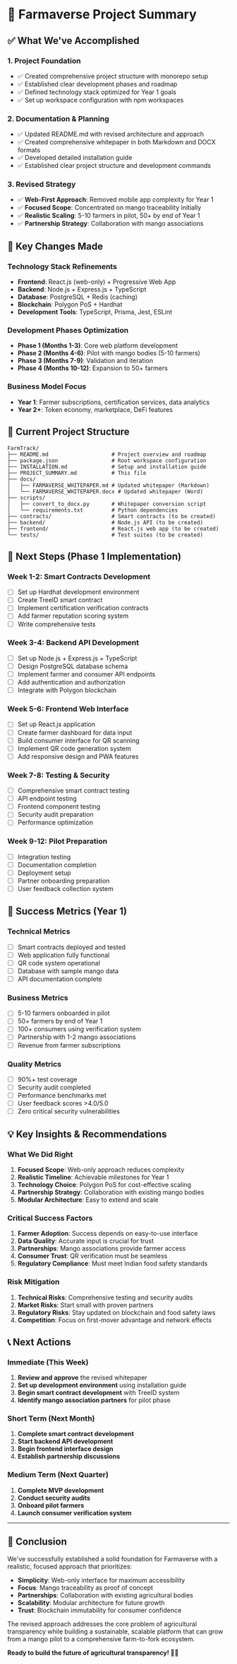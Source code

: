 # 🌾 Farmaverse Project Summary

## ✅ What We've Accomplished

### 1. **Project Foundation**
- ✅ Created comprehensive project structure with monorepo setup
- ✅ Established clear development phases and roadmap
- ✅ Defined technology stack optimized for Year 1 goals
- ✅ Set up workspace configuration with npm workspaces

### 2. **Documentation & Planning**
- ✅ Updated README.md with revised architecture and approach
- ✅ Created comprehensive whitepaper in both Markdown and DOCX formats
- ✅ Developed detailed installation guide
- ✅ Established clear project structure and development commands

### 3. **Revised Strategy**
- ✅ **Web-First Approach**: Removed mobile app complexity for Year 1
- ✅ **Focused Scope**: Concentrated on mango traceability initially
- ✅ **Realistic Scaling**: 5-10 farmers in pilot, 50+ by end of Year 1
- ✅ **Partnership Strategy**: Collaboration with mango associations

## 🎯 Key Changes Made

### Technology Stack Refinements
- **Frontend**: React.js (web-only) + Progressive Web App
- **Backend**: Node.js + Express.js + TypeScript
- **Database**: PostgreSQL + Redis (caching)
- **Blockchain**: Polygon PoS + Hardhat
- **Development Tools**: TypeScript, Prisma, Jest, ESLint

### Development Phases Optimization
- **Phase 1 (Months 1-3)**: Core web platform development
- **Phase 2 (Months 4-6)**: Pilot with mango bodies (5-10 farmers)
- **Phase 3 (Months 7-9)**: Validation and iteration
- **Phase 4 (Months 10-12)**: Expansion to 50+ farmers

### Business Model Focus
- **Year 1**: Farmer subscriptions, certification services, data analytics
- **Year 2+**: Token economy, marketplace, DeFi features

## 📁 Current Project Structure

```
FarmTrack/
├── README.md                    # Project overview and roadmap
├── package.json                 # Root workspace configuration
├── INSTALLATION.md              # Setup and installation guide
├── PROJECT_SUMMARY.md           # This file
├── docs/
│   ├── FARMAVERSE_WHITEPAPER.md # Updated whitepaper (Markdown)
│   └── FARMAVERSE_WHITEPAPER.docx # Updated whitepaper (Word)
├── scripts/
│   ├── convert_to_docx.py       # Whitepaper conversion script
│   └── requirements.txt         # Python dependencies
├── contracts/                   # Smart contracts (to be created)
├── backend/                     # Node.js API (to be created)
├── frontend/                    # React.js web app (to be created)
└── tests/                       # Test suites (to be created)
```

## 🚀 Next Steps (Phase 1 Implementation)

### Week 1-2: Smart Contracts Development
- [ ] Set up Hardhat development environment
- [ ] Create TreeID smart contract
- [ ] Implement certification verification contracts
- [ ] Add farmer reputation scoring system
- [ ] Write comprehensive tests

### Week 3-4: Backend API Development
- [ ] Set up Node.js + Express.js + TypeScript
- [ ] Design PostgreSQL database schema
- [ ] Implement farmer and consumer API endpoints
- [ ] Add authentication and authorization
- [ ] Integrate with Polygon blockchain

### Week 5-6: Frontend Web Interface
- [ ] Set up React.js application
- [ ] Create farmer dashboard for data input
- [ ] Build consumer interface for QR scanning
- [ ] Implement QR code generation system
- [ ] Add responsive design and PWA features

### Week 7-8: Testing & Security
- [ ] Comprehensive smart contract testing
- [ ] API endpoint testing
- [ ] Frontend component testing
- [ ] Security audit preparation
- [ ] Performance optimization

### Week 9-12: Pilot Preparation
- [ ] Integration testing
- [ ] Documentation completion
- [ ] Deployment setup
- [ ] Partner onboarding preparation
- [ ] User feedback collection system

## 🎯 Success Metrics (Year 1)

### Technical Metrics
- [ ] Smart contracts deployed and tested
- [ ] Web application fully functional
- [ ] QR code system operational
- [ ] Database with sample mango data
- [ ] API documentation complete

### Business Metrics
- [ ] 5-10 farmers onboarded in pilot
- [ ] 50+ farmers by end of Year 1
- [ ] 100+ consumers using verification system
- [ ] Partnership with 1-2 mango associations
- [ ] Revenue from farmer subscriptions

### Quality Metrics
- [ ] 90%+ test coverage
- [ ] Security audit completed
- [ ] Performance benchmarks met
- [ ] User feedback scores >4.0/5.0
- [ ] Zero critical security vulnerabilities

## 💡 Key Insights & Recommendations

### What We Did Right
1. **Focused Scope**: Web-only approach reduces complexity
2. **Realistic Timeline**: Achievable milestones for Year 1
3. **Technology Choice**: Polygon PoS for cost-effective scaling
4. **Partnership Strategy**: Collaboration with existing mango bodies
5. **Modular Architecture**: Easy to extend and scale

### Critical Success Factors
1. **Farmer Adoption**: Success depends on easy-to-use interface
2. **Data Quality**: Accurate input is crucial for trust
3. **Partnerships**: Mango associations provide farmer access
4. **Consumer Trust**: QR verification must be seamless
5. **Regulatory Compliance**: Must meet Indian food safety standards

### Risk Mitigation
1. **Technical Risks**: Comprehensive testing and security audits
2. **Market Risks**: Start small with proven partners
3. **Regulatory Risks**: Stay updated on blockchain and food safety laws
4. **Competition**: Focus on first-mover advantage and network effects

## 📞 Next Actions

### Immediate (This Week)
1. **Review and approve** the revised whitepaper
2. **Set up development environment** using installation guide
3. **Begin smart contract development** with TreeID system
4. **Identify mango association partners** for pilot phase

### Short Term (Next Month)
1. **Complete smart contract development**
2. **Start backend API development**
3. **Begin frontend interface design**
4. **Establish partnership discussions**

### Medium Term (Next Quarter)
1. **Complete MVP development**
2. **Conduct security audits**
3. **Onboard pilot farmers**
4. **Launch consumer verification system**

---

## 🎉 Conclusion

We've successfully established a solid foundation for Farmaverse with a realistic, focused approach that prioritizes:

- **Simplicity**: Web-only interface for maximum accessibility
- **Focus**: Mango traceability as proof of concept
- **Partnerships**: Collaboration with existing agricultural bodies
- **Scalability**: Modular architecture for future growth
- **Trust**: Blockchain immutability for consumer confidence

The revised approach addresses the core problem of agricultural transparency while building a sustainable, scalable platform that can grow from a mango pilot to a comprehensive farm-to-fork ecosystem.

**Ready to build the future of agricultural transparency! 🌾✨** 